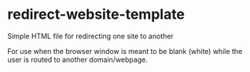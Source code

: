 # redirect-website-template
Simple HTML file for redirecting one site to another

For use when the browser window is meant to be blank (white) while the user is routed to another domain/webpage.
